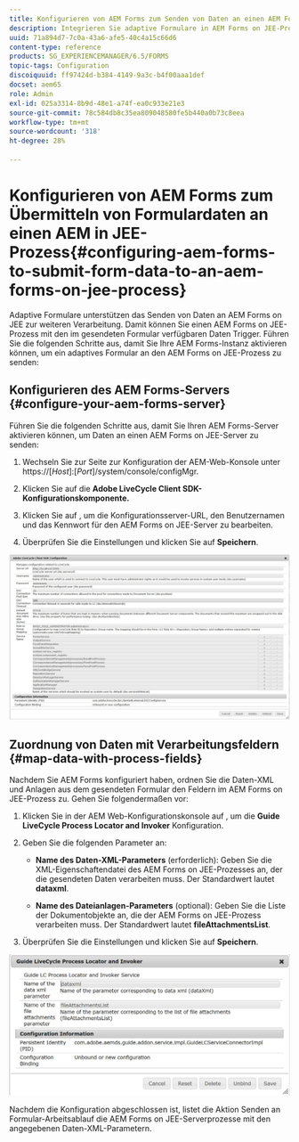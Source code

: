 ```yaml
---
title: Konfigurieren von AEM Forms zum Senden von Daten an einen AEM Forms on JEE-Prozess
description: Integrieren Sie adaptive Formulare in AEM Forms on JEE-Prozesse zur Verarbeitung von Formulardaten.
uuid: 71a894d7-7c0a-43a6-afe5-40c4a15c66d6
content-type: reference
products: SG_EXPERIENCEMANAGER/6.5/FORMS
topic-tags: Configuration
discoiquuid: ff97424d-b384-4149-9a3c-b4f00aaa1def
docset: aem65
role: Admin
exl-id: 025a3314-8b9d-48e1-a74f-ea0c933e21e3
source-git-commit: 78c584db8c35ea809048580fe5b440a0b73c8eea
workflow-type: tm+mt
source-wordcount: '318'
ht-degree: 28%

---
```


# Konfigurieren von AEM Forms zum Übermitteln von Formulardaten an einen AEM in JEE-Prozess{#configuring-aem-forms-to-submit-form-data-to-an-aem-forms-on-jee-process}

Adaptive Formulare unterstützen das Senden von Daten an AEM Forms on JEE zur weiteren Verarbeitung. Damit können Sie einen AEM Forms on JEE-Prozess mit den im gesendeten Formular verfügbaren Daten Trigger. Führen Sie die folgenden Schritte aus, damit Sie Ihre AEM Forms-Instanz aktivieren können, um ein adaptives Formular an den AEM Forms on JEE-Prozess zu senden:

## Konfigurieren des AEM Forms-Servers {#configure-your-aem-forms-server}

Führen Sie die folgenden Schritte aus, damit Sie Ihren AEM Forms-Server aktivieren können, um Daten an einen AEM Forms on JEE-Server zu senden:

1. Wechseln Sie zur Seite zur Konfiguration der AEM-Web-Konsole unter https://[*Host*]:[*Port*]/system/console/configMgr.

1. Klicken Sie auf die **Adobe LiveCycle Client SDK-Konfigurationskomponente.**
1. Klicken Sie auf , um die Konfigurationsserver-URL, den Benutzernamen und das Kennwort für den AEM Forms on JEE-Server zu bearbeiten.
1. Überprüfen Sie die Einstellungen und klicken Sie auf **Speichern**.

![Adobe LiveCycle Client SDK-Konfiguration](assets/clientsdkconfiguration.jpg)

## Zuordnung von Daten mit Verarbeitungsfeldern {#map-data-with-process-fields}

Nachdem Sie AEM Forms konfiguriert haben, ordnen Sie die Daten-XML und Anlagen aus dem gesendeten Formular den Feldern im AEM Forms on JEE-Prozess zu. Gehen Sie folgendermaßen vor:

1. Klicken Sie in der AEM Web-Konfigurationskonsole auf , um die **Guide LiveCycle Process Locator and Invoker** Konfiguration.
1. Geben Sie die folgenden Parameter an:

   * **Name des Daten-XML-Parameters** (erforderlich): Geben Sie die XML-Eigenschaftendatei des AEM Forms on JEE-Prozesses an, der die gesendeten Daten verarbeiten muss. Der Standardwert lautet **dataxml**.

   * **Name des Dateianlagen-Parameters** (optional): Geben Sie die Liste der Dokumentobjekte an, die der AEM Forms on JEE-Prozess verarbeiten muss. Der Standardwert lautet **fileAttachmentsList**.

1. Überprüfen Sie die Einstellungen und klicken Sie auf **Speichern**.

![Guide LiveCycle Process Locator and Invoker](assets/test3.jpg)

Nachdem die Konfiguration abgeschlossen ist, listet die Aktion Senden an Formular-Arbeitsablauf die AEM Forms on JEE-Serverprozesse mit den angegebenen Daten-XML-Parametern.
